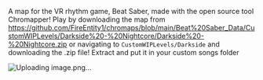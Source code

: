 A map for the VR rhythm game, Beat Saber, made with the open source tool Chromapper! Play by downloading the map from https://github.com/FireEntity1/chromaps/blob/main/Beat%20Saber_Data/CustomWIPLevels/Darkside%20-%20Nightcore/Darkside%20-%20Nightcore.zip or navigating to `CustomWIPLevels/Darkside` and downloading the .zip file! Extract and put it in your custom songs folder

![Uploading image.png…]()
